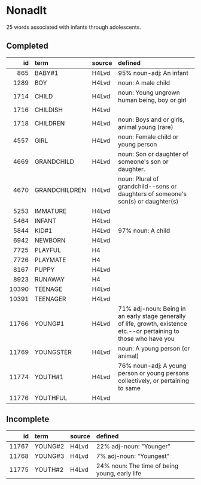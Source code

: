 # Nonadlt

25 words associated with infants through adolescents.

## Completed

|    id | term          | source   | defined                                                                                                               |
|------:|:--------------|:---------|:----------------------------------------------------------------------------------------------------------------------|
|   865 | BABY#1        | H4Lvd    | 95% noun-adj: An infant                                                                                               |
|  1289 | BOY           | H4Lvd    | noun: A male child                                                                                                    |
|  1714 | CHILD         | H4Lvd    | noun: Young ungrown human being, boy or girl                                                                          |
|  1716 | CHILDISH      | H4Lvd    |                                                                                                                       |
|  1718 | CHILDREN      | H4Lvd    | noun: Boys and or girls, animal young (rare)                                                                          |
|  4557 | GIRL          | H4Lvd    | noun: Female child or young person                                                                                    |
|  4669 | GRANDCHILD    | H4Lvd    | noun: Son or daughter of someone's son or daughter.                                                                   |
|  4670 | GRANDCHILDREN | H4Lvd    | noun: Plural of grandchild--sons or daughters of someone's son(s) or daughter(s)                                      |
|  5253 | IMMATURE      | H4Lvd    |                                                                                                                       |
|  5464 | INFANT        | H4Lvd    |                                                                                                                       |
|  5844 | KID#1         | H4Lvd    | 97% noun: A child                                                                                                     |
|  6942 | NEWBORN       | H4Lvd    |                                                                                                                       |
|  7725 | PLAYFUL       | H4       |                                                                                                                       |
|  7726 | PLAYMATE      | H4       |                                                                                                                       |
|  8167 | PUPPY         | H4Lvd    |                                                                                                                       |
|  8923 | RUNAWAY       | H4       |                                                                                                                       |
| 10390 | TEENAGE       | H4Lvd    |                                                                                                                       |
| 10391 | TEENAGER      | H4Lvd    |                                                                                                                       |
| 11766 | YOUNG#1       | H4Lvd    | 71% adj-noun: Being in an early stage generally of life, growth, existence  etc.--or pertaining to those who have you |
| 11769 | YOUNGSTER     | H4Lvd    | noun: A young person (or animal)                                                                                      |
| 11774 | YOUTH#1       | H4Lvd    | 76% noun-adj: A young person or young persons collectively, or pertaining to same                                     |
| 11776 | YOUTHFUL      | H4Lvd    |                                                                                                                       |

## Incomplete

|    id | term    | source   | defined                                       |
|------:|:--------|:---------|:----------------------------------------------|
| 11767 | YOUNG#2 | H4Lvd    | 22% adj-noun: "Younger"                       |
| 11768 | YOUNG#3 | H4Lvd    | 7% adj-noun: "Youngest"                       |
| 11775 | YOUTH#2 | H4Lvd    | 24% noun: The time of being young, early life |